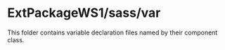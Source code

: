 # ExtPackageWS1/sass/var

This folder contains variable declaration files named by their component class.
